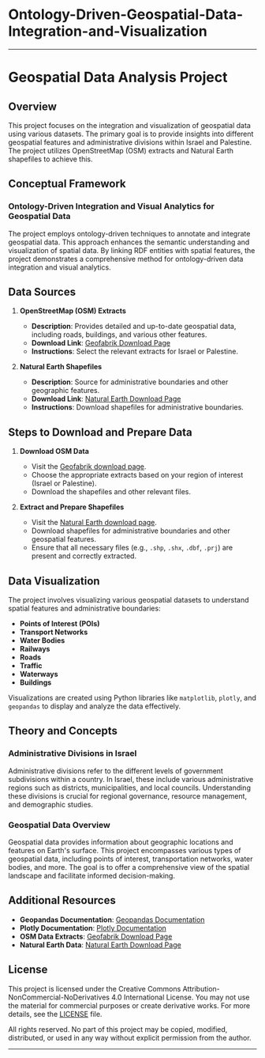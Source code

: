 # Ontology-Driven-Geospatial-Data-Integration-and-Visualization

---

# Geospatial Data Analysis Project

## Overview

This project focuses on the integration and visualization of geospatial data using various datasets. The primary goal is to provide insights into different geospatial features and administrative divisions within Israel and Palestine. The project utilizes OpenStreetMap (OSM) extracts and Natural Earth shapefiles to achieve this.

## Conceptual Framework

### Ontology-Driven Integration and Visual Analytics for Geospatial Data

The project employs ontology-driven techniques to annotate and integrate geospatial data. This approach enhances the semantic understanding and visualization of spatial data. By linking RDF entities with spatial features, the project demonstrates a comprehensive method for ontology-driven data integration and visual analytics.

## Data Sources

1. **OpenStreetMap (OSM) Extracts**
   - **Description**: Provides detailed and up-to-date geospatial data, including roads, buildings, and various other features.
   - **Download Link**: [Geofabrik Download Page](https://download.geofabrik.de/)
   - **Instructions**: Select the relevant extracts for Israel or Palestine.

2. **Natural Earth Shapefiles**
   - **Description**: Source for administrative boundaries and other geographic features.
   - **Download Link**: [Natural Earth Download Page](https://www.naturalearthdata.com/downloads/10m-cultural-vectors/10m-admin-0-countries/)
   - **Instructions**: Download shapefiles for administrative boundaries.

## Steps to Download and Prepare Data

1. **Download OSM Data**
   - Visit the [Geofabrik download page](https://download.geofabrik.de/).
   - Choose the appropriate extracts based on your region of interest (Israel or Palestine).
   - Download the shapefiles and other relevant files.

2. **Extract and Prepare Shapefiles**
   - Visit the [Natural Earth download page](https://www.naturalearthdata.com/downloads/10m-cultural-vectors/10m-admin-0-countries/).
   - Download shapefiles for administrative boundaries and other geospatial features.
   - Ensure that all necessary files (e.g., `.shp`, `.shx`, `.dbf`, `.prj`) are present and correctly extracted.

## Data Visualization

The project involves visualizing various geospatial datasets to understand spatial features and administrative boundaries:

- **Points of Interest (POIs)**
- **Transport Networks**
- **Water Bodies**
- **Railways**
- **Roads**
- **Traffic**
- **Waterways**
- **Buildings**

Visualizations are created using Python libraries like `matplotlib`, `plotly`, and `geopandas` to display and analyze the data effectively.

## Theory and Concepts

### Administrative Divisions in Israel

Administrative divisions refer to the different levels of government subdivisions within a country. In Israel, these include various administrative regions such as districts, municipalities, and local councils. Understanding these divisions is crucial for regional governance, resource management, and demographic studies.

### Geospatial Data Overview

Geospatial data provides information about geographic locations and features on Earth's surface. This project encompasses various types of geospatial data, including points of interest, transportation networks, water bodies, and more. The goal is to offer a comprehensive view of the spatial landscape and facilitate informed decision-making.

## Additional Resources

- **Geopandas Documentation**: [Geopandas Documentation](https://geopandas.org/en/stable/)
- **Plotly Documentation**: [Plotly Documentation](https://plotly.com/python/)
- **OSM Data Extracts**: [Geofabrik Download Page](https://download.geofabrik.de/)
- **Natural Earth Data**: [Natural Earth Download Page](https://www.naturalearthdata.com/)

## License

This project is licensed under the Creative Commons Attribution-NonCommercial-NoDerivatives 4.0 International License. You may not use the material for commercial purposes or create derivative works. For more details, see the [LICENSE](LICENSE) file.


All rights reserved. No part of this project may be copied, modified, distributed, or used in any way without explicit permission from the author.


----


